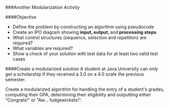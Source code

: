 ###Another Modularization Activity

####Objective
* Define the problem by constructing an algorithm using pseudocode
* Create an IPO diagram showing <strong>input, output, </strong>and<strong> processing steps</strong>
* What control structures (sequence, selection and repetition) are required?
* What variables are required?
* Show a check of your solution with test data for at least two valid test cases


####Create a modularized solution
A student at Java University can only get a scholarship if they received a 3.0 on a 4.0 scale the previous semester. 

Create a modularized algorithm for handling the entry of a student's grades, computing their GPA, determining their eligibility and outputting either "Congrats!" or "Aw... fudgewickets!".